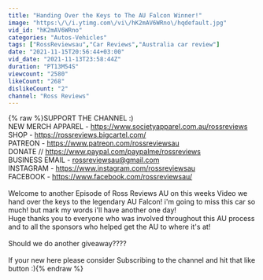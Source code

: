 ```yaml
---
title: "Handing Over the Keys to The AU Falcon Winner!"
image: "https:\/\/i.ytimg.com\/vi\/hK2mAV6WRno\/hqdefault.jpg"
vid_id: "hK2mAV6WRno"
categories: "Autos-Vehicles"
tags: ["RossReviewsau","Car Reviews","Australia car review"]
date: "2021-11-15T20:56:44+03:00"
vid_date: "2021-11-13T23:58:44Z"
duration: "PT13M54S"
viewcount: "2580"
likeCount: "268"
dislikeCount: "2"
channel: "Ross Reviews"
---
```

{% raw %}SUPPORT THE CHANNEL :) <br />NEW MERCH APPAREL - <a rel="nofollow" target="blank" href="https://www.societyapparel.com.au/rossreviews">https://www.societyapparel.com.au/rossreviews</a><br />SHOP - <a rel="nofollow" target="blank" href="https://rossreviews.bigcartel.com/">https://rossreviews.bigcartel.com/</a><br />PATREON - <a rel="nofollow" target="blank" href="https://www.patreon.com/rossreviewsau">https://www.patreon.com/rossreviewsau</a> <br />DONATE  // <a rel="nofollow" target="blank" href="https://www.paypal.com/paypalme/rossreviews">https://www.paypal.com/paypalme/rossreviews</a><br />BUSINESS EMAIL - rossreviewsau@gmail.com  <br />INSTAGRAM - <a rel="nofollow" target="blank" href="https://www.instagram.com/rossreviewsau">https://www.instagram.com/rossreviewsau</a><br />FACEBOOK - <a rel="nofollow" target="blank" href="https://www.facebook.com/rossreviewsau/">https://www.facebook.com/rossreviewsau/</a><br /><br />Welcome to another Episode of Ross Reviews AU on this weeks Video we hand over the keys to the legendary AU Falcon! i'm going to miss this car so much! but mark my words i'll have another one day! <br />Huge thanks you to everyone who was involved throughout this AU process and to all the sponsors who helped get the AU to where it's at!<br /><br />Should we do another giveaway???? <br /><br />If your new here please consider Subscribing to the channel and hit that like button :){% endraw %}
